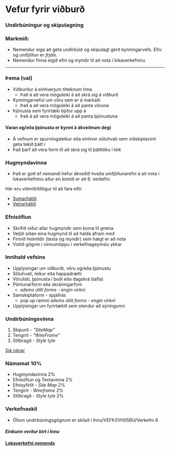 # Vefur fyrir viðburð

### Undirbúningur og skipulagning

### Markmið:

* Nemendur eiga að geta undirbúið og skipulagt gerð kynningarvefs. Efni og umfjöllun er _frjáls_. 
* Nemendur finna eigið efni og myndir til að nota í lokaverkefninu

---

### Þema (val)

- Viðburður á einhverjum tilteknum tíma
  - Það á að vera möguleiki á að skrá sig á viðburð
- Kynningarvefur um vöru sem er á markaði
  - Það á að vera möguleiki á að panta vöruna
- Þjónusta sem fyrirtæki býður upp á
  - Það á að vera möguleiki á að panta þjónustuna

#### Varan og/eða þjónusta er kynnt á ákveðnum degi 

  * Á vefnum er spurningaleikur eða einhver söluhvati sem viðskiptavinir geta tekið þátt í
  * Það þarf að vera form til að skrá sig til þátttöku í leik

### Hugmyndavinna

* Það er gott ef nemandi hefur ákveðið hvaða umfjöllunarefni á að nota í lokaverkefninu áður en komið er að 6. verkefni.

Hér eru viðmið/tillögur til að fara eftir 

* [Sumarhátíð](Námsefni-6/Hugmyndavinna%20sumar.md)
* [Vetrarhátíð](Námsefni-6/Hugmyndavinna%20vetur.md)

### Efnisöflun

* Skrifið niður allar hugmyndir sem koma til greina
* Veljið síðan eina hugmynd til að halda áfram með 
* Finnið heimildir (texta og myndir) sem hægt er að nota
* Vistið gögnin í vinnumöppu í verkefnageymslu ykkar

### Innihald vefsins

* Upplýsingar um viðburði, vöru og/eða þjónustu
* Söluhvati, leikur eða happadrætti
* Vörulisti, þjónusta í boði eða dagskrá (tafla)
* Pöntunarform eða skráningarfom
  * _aðeins útlit forms - engin virkni_
* Samskiptaform - spjallrás
  * pop up rammi _aðeins útlit forms - engin virkni_
* Upplýsingar um fyrirtækið sem stendur að sýningunni

### Undirbúningsvinna

1. Skipurit - _"SiteMap"_
1. Tengirit - _"WireFrame"_
1. Stílbragð - _Style tyle_

[Sjá nánar](Námsefni-6/README.md)

### Námsmat 10%

* Hugmyndavinna 2%
* Efnisöflun og Textavinna 2%
* Efnisyfirlit - _Site Map_ 2%
* Tengirit - _Wireframe_     2%
* Stílbragð - _Style tyle_  2%

### Verkefnaskil

- Öllum undirbúningsgögnum er skilað í Innu/VEFÞ2VH05BU/Verkefni 6

#### _Einkunn verður birt í Innu_

#### [Lokaverkefni nemenda](https://vefhonnun.github.io/synidaemi/)
